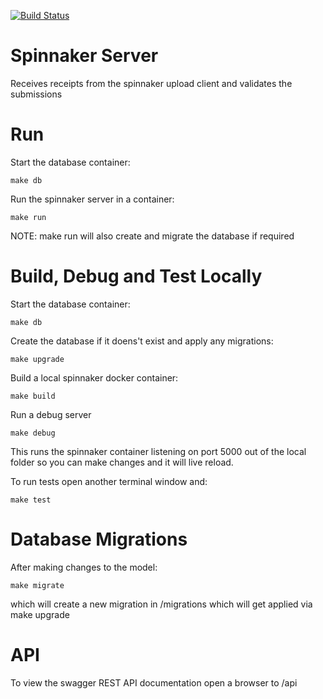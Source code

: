 [![Build Status](https://travis-ci.org/BD2KGenomics/dcc-spinnaker.svg?branch=master)](https://travis-ci.org/BD2KGenomics/dcc-spinnaker)

# Spinnaker Server
Receives receipts from the spinnaker upload client and validates the submissions

# Run

Start the database container:

    make db

Run the spinnaker server in a container:

    make run

NOTE: make run will also create and migrate the database if required

# Build, Debug and Test Locally

Start the database container:

    make db

Create the database if it doens't exist and apply any migrations:

    make upgrade

Build a local spinnaker docker container:

    make build

Run a debug server

    make debug

This runs the spinnaker container listening on port 5000 out of the local folder so
you can make changes and it will live reload.

To run tests open another terminal window and:

    make test

# Database Migrations

After making changes to the model:

    make migrate

which will create a new migration in /migrations which will get applied via make upgrade

# API

To view the swagger REST API documentation open a browser to <server>/api

